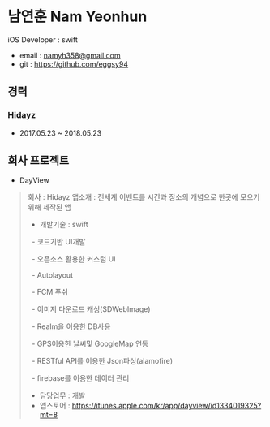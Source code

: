 # 남연훈 Nam Yeonhun
iOS Developer : swift
- email : namyh358@gmail.com
- git : https://github.com/eggsy94
## 경력 
### Hidayz
- 2017.05.23 ~ 2018.05.23
## 회사 프로젝트
- DayView
> 회사 : Hidayz
> 앱소개 : 전세계 이벤트를 시간과 장소의 개념으로 한곳에 모으기 위해 제작된 앱
> - 개발기술 : swift
>
>    - 코드기반 UI개발
>
>    - 오픈소스 활용한 커스텀 UI
>
>    - Autolayout
>
>    - FCM 푸쉬
>
>    - 이미지 다운로드 캐싱(SDWebImage)
>
>    - Realm을 이용한 DB사용
>
>    - GPS이용한 날씨및 GoogleMap 연동
>
>    - RESTful API를 이용한 Json파싱(alamofire)
>
>    - firebase를 이용한 데이터 관리
>
> - 담당업무 : 개발 
> - 앱스토어 : https://itunes.apple.com/kr/app/dayview/id1334019325?mt=8
